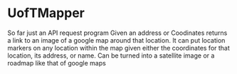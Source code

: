 # UofTMapper
So far just an API request program
Given an address or Coodinates returns a link to an image of a google map 
around that location.
It can put location markers on any location within the map given either 
the coordinates for that location, its address, or name.
Can be turned into a satellite image or a roadmap like that of google maps


